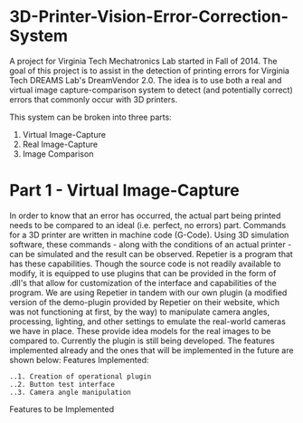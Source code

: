 3D-Printer-Vision-Error-Correction-System
=========================================

A project for Virginia Tech Mechatronics Lab started in Fall of 2014. The goal of this project is to assist in the detection of printing errors for Virginia Tech DREAMS Lab's DreamVendor 2.0. The idea is to use both a real and virtual image capture-comparison system to detect (and potentially correct) errors that commonly occur with 3D printers. 

This system can be broken into three parts:
  1. Virtual Image-Capture
  2. Real Image-Capture
  3. Image Comparison

Part 1 - Virtual Image-Capture
==============================
In order to know that an error has occurred, the actual part being printed needs to be compared to an ideal (i.e. perfect, no errors) part. Commands for a 3D printer are written in machine code (G-Code). Using 3D simulation software, these commands - along with the conditions of an actual printer - can be simulated and the result can be observed. Repetier is a program that has these capabilities. Though the source code is not readily available to modify, it is equipped to use plugins that can be provided in the form of .dll's that allow for customization of the interface and capabilities of the program. We are using Repetier in tandem with our own plugin (a modified version of the demo-plugin provided by Repetier on their website, which was not functioning at first, by the way) to manipulate camera angles, processing, lighting, and other settings to emulate the real-world cameras we have in place. These provide idea models for the real images to be compared to. Currently the plugin is still being developed. The features implemented already and the ones that will be implemented in the future are shown below:
  Features Implemented:
  
    ..1. Creation of operational plugin
    ..2. Button test interface
    ..3. Camera angle manipulation
  Features to be Implemented
